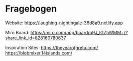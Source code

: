 # Fragebogen

Website: 
https://laughing-nightingale-36d8a9.netlify.app

Miro Board:
https://miro.com/app/board/o9J_lGZhWMM=/?share_link_id=828160780637

Inspiration Sites:
https://theyearofgreta.com/
https://blobmixer.14islands.com/
